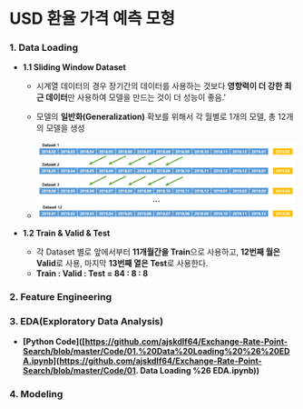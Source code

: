 # USD 환율 가격 예측 모형

### 1. Data Loading

- **1.1 Sliding Window Dataset**

  - 시계열 데이터의 경우 장기간의 데이터를 사용하는 것보다 **영향력이 더 강한 최근 데이터**만 사용하여 모델을 만드는 것이 더 성능이 좋음.'
  - 모델의 **일반화(Generalization)** 확보를 위해서 각 월별로 1개의 모델, 총 12개의 모델을 생성

  - ![figure](./figure/figure01.png)

- **1.2 Train & Valid & Test**
  - 각 Dataset 별로 앞에서부터 **11개월간을 Train**으로 사용하고, **12번째 월은 Valid**로 사용, 마지막 **13번째 열은 Test**로 사용한다.
  - **Train : Valid : Test = 84 : 8 : 8**



### 2. Feature Engineering



### 3. EDA(Exploratory Data Analysis)

- **[Python Code]([https://github.com/ajskdlf64/Exchange-Rate-Point-Search/blob/master/Code/01.%20Data%20Loading%20%26%20EDA.ipynb](https://github.com/ajskdlf64/Exchange-Rate-Point-Search/blob/master/Code/01. Data Loading %26 EDA.ipynb))**



### 4. Modeling